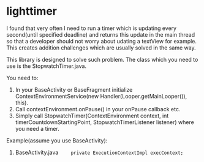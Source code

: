 # lighttimer

I found that very often I need to run a timer which is updating every second(until specified deadline) and returns this update 
in the main thread so that a developer should not worry about udating a textView for example. 
This creates addition challenges which are usually solved in the same way. 

This library is designed to solve such problem. The class which you need to use is the StopwatchTimer.java.

You need to:

1. In your BaseActivity or BaseFragment initialize ContextEnvironmentService(new Handler(Looper.getMainLooper()), this).
2. Call contextEnvironment.onPause() in your onPause callback etc.
3. Simply call StopwatchTimer(ContextEnvironment context, int timerCountdownStartingPoint, StopwatchTimerListener listener) where you need a timer.


Example(assume you use BaseActivity):

1. BaseActivity.java
``` 	private ExecutionContextImpl execContext; ```

